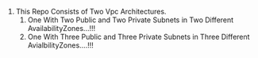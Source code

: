1. This Repo Consists of Two Vpc Architectures. 
   1. One With Two Public and Two Private Subnets in Two Different AvailabilityZones...!!!
   2. One With Three Public and Three Private Subnets in Three Different AvialbilityZones....!!!
   
   
